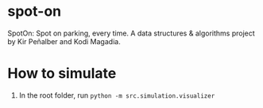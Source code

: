 # spot-on
SpotOn: Spot on parking, every time. A data structures &amp; algorithms project by Kir Peñalber and Kodi Magadia.

# How to simulate
1. In the root folder, run `python -m src.simulation.visualizer`